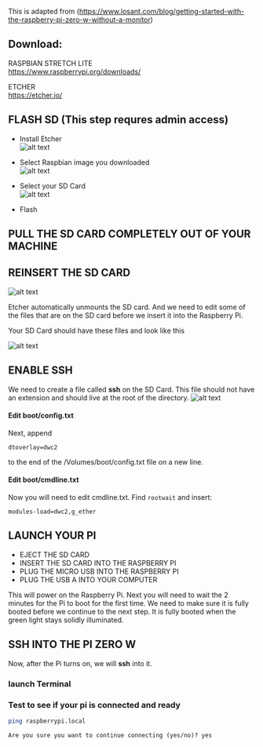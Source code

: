 This is adapted from (https://www.losant.com/blog/getting-started-with-the-raspberry-pi-zero-w-without-a-monitor)


## Download:

RASPBIAN STRETCH LITE  
https://www.raspberrypi.org/downloads/

ETCHER  
https://etcher.io/


## FLASH SD (This step requres admin access)
- Install Etcher  
![alt text](http://url/to/img.png)

- Select Raspbian image you downloaded  
![alt text](http://url/to/img.png)
- Select your SD Card   
![alt text](http://url/to/img.png)

- Flash  



## PULL THE SD CARD COMPLETELY OUT OF YOUR MACHINE

## REINSERT THE SD CARD
![alt text](http://url/to/img.png)

Etcher automatically unmounts the SD card. And we need to edit some of the files that are on the SD card before we insert it into the Raspberry Pi.  

Your SD Card should have these files and look like this

![alt text](http://url/to/img.png)



## ENABLE SSH

We need to create a file called __ssh__ on the SD Card. This file should not have an extension and should live at the root of the directory. 
![alt text](http://url/to/img.png)

#### Edit boot/config.txt
Next, append 
```
dtoverlay=dwc2 
```
to the end of the /Volumes/boot/config.txt file on a new line. 

#### Edit boot/cmdline.txt
Now you will need to edit cmdline.txt. Find `rootwait` and insert:
```
modules-load=dwc2,g_ether
```



## LAUNCH YOUR PI

- EJECT THE SD CARD
- INSERT THE SD CARD INTO THE RASPBERRY PI
- PLUG THE MICRO USB INTO THE RASPBERRY PI
- PLUG THE USB A INTO YOUR COMPUTER

This will power on the Raspberry Pi. Next you will need to wait the 2 minutes for the Pi to boot for the first time. We need to make sure it is fully booted before we continue to the next step. It is fully booted when the green light stays solidly illuminated.  


## SSH INTO THE PI ZERO W
 Now, after the Pi turns on, we will __ssh__ into it. 
### launch Terminal 
### Test to see if your pi is connected and ready
```bash
ping raspberrypi.local
```






```
Are you sure you want to continue connecting (yes/no)? yes
```

